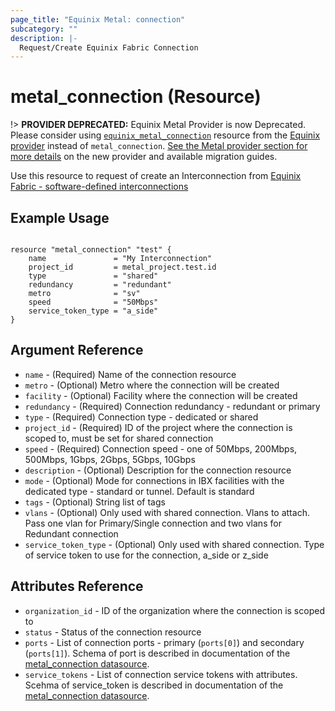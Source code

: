 ```yaml
---
page_title: "Equinix Metal: connection"
subcategory: ""
description: |-
  Request/Create Equinix Fabric Connection
---
```


# metal_connection (Resource)

!> **PROVIDER DEPRECATED:** Equinix Metal Provider is now Deprecated. Please consider using [`equinix_metal_connection`](https://registry.terraform.io/providers/equinix/equinix/latest/docs/resources/equinix_metal_connection) resource from the [Equinix provider](https://registry.terraform.io/providers/equinix/equinix/latest/docs) instead of `metal_connection`. [See the Metal provider section for more details](../index.md#equinix-metal-provider) on the new provider and available migration guides.

Use this resource to request of create an Interconnection from [Equinix Fabric - software-defined interconnections](https://metal.equinix.com/developers/docs/networking/fabric/)

## Example Usage

```hcl

resource "metal_connection" "test" {
	name               = "My Interconnection"
	project_id         = metal_project.test.id
	type               = "shared"
	redundancy         = "redundant"
	metro              = "sv"
	speed              = "50Mbps"
	service_token_type = "a_side"
}
```

## Argument Reference

* `name` - (Required) Name of the connection resource
* `metro` - (Optional) Metro where the connection will be created
* `facility` - (Optional) Facility where the connection will be created
* `redundancy` - (Required) Connection redundancy - redundant or primary
* `type` - (Required) Connection type - dedicated or shared
* `project_id` - (Required) ID of the project where the connection is scoped to, must be set for shared connection
* `speed` - (Required) Connection speed - one of 50Mbps, 200Mbps, 500Mbps, 1Gbps, 2Gbps, 5Gbps, 10Gbps
* `description` - (Optional) Description for the connection resource
* `mode` - (Optional) Mode for connections in IBX facilities with the dedicated type - standard or tunnel. Default is standard
* `tags` - (Optional) String list of tags
* `vlans` - (Optional) Only used with shared connection. Vlans to attach. Pass one vlan for Primary/Single connection and two vlans for Redundant connection
* `service_token_type` - (Optional) Only used with shared connection. Type of service token to use for the connection, a_side or z_side

## Attributes Reference

* `organization_id` - ID of the organization where the connection is scoped to
* `status` - Status of the connection resource
* `ports` - List of connection ports - primary (`ports[0]`) and secondary (`ports[1]`). Schema of port is described in documentation of the [metal_connection datasource](../data-sources/connection.md).
* `service_tokens` - List of connection service tokens with attributes. Scehma of service_token is described in documentation of the [metal_connection datasource](../data-sources/connection.md).
